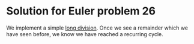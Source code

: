 # Solution for Euler problem 26

We implement a simple [long division](http://en.wikipedia.org/wiki/Long_division). Once we see a remainder which we have seen before, we know we have reached a recurring cycle.